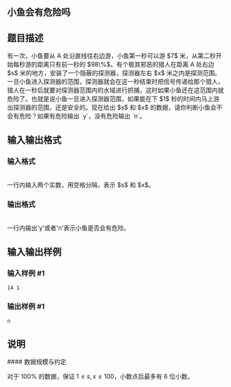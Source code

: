 <article>
<h1>小鱼会有危险吗</h1>
<h2>题目描述</h2>
<div>有一次，小鱼要从 A 处沿直线往右边游，小鱼第一秒可以游 $7$ 米，从第二秒开始每秒游的距离只有前一秒的 $98\%$。有个极其邪恶的猎人在距离 A 处右边 $s$ 米的地方，安装了一个隐蔽的探测器，探测器左右 $x$ 米之内是探测范围。一旦小鱼进入探测器的范围，探测器就会在这一秒结束时把信号传递给那个猎人，猎人在一秒后就要对探测器范围内的水域进行抓捕，这时如果小鱼还在这范围内就危险了。也就是说小鱼一旦进入探测器范围，如果能在下 $1$ 秒的时间内马上游出探测器的范围，还是安全的。现在给出 $s$ 和 $x$ 的数据，请你判断小鱼会不会有危险？如果有危险输出 `y`，没有危险输出 `n`。</div>
<h2>输入输出格式</h2>
<h3>输入格式</h3>
<br/>
<div>一行内输入两个实数，用空格分隔，表示 $s$ 和 $x$。</div>
<h3>输出格式</h3>
<br/>
<div>一行内输出'y'或者'n'表示小鱼是否会有危险。
</div>
<h2>输入输出样例</h2>
<h3>输入样例 #1</h3>
<pre><code>14 1</code></pre>
<h3>输出样例 #1</h3>
<pre><code>n</code></pre>
<h2>说明</h2>
<div>#### 数据规模与约定

对于 $100\%$ 的数据，保证 $1 \leq s,x\le100$，小数点后最多有 $6$ 位小数。</div>
</article>